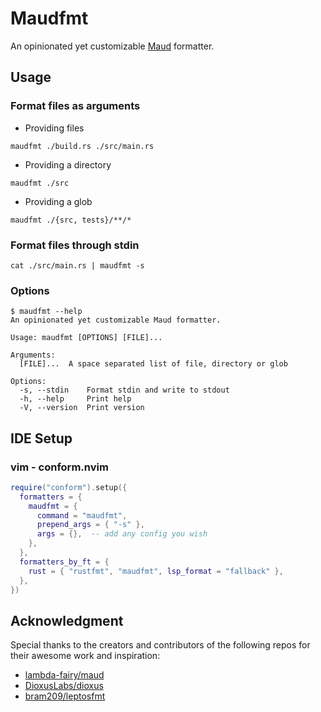 # Maudfmt

An opinionated yet customizable [Maud](https://github.com/lambda-fairy/maud) formatter.

## Usage

### Format files as arguments

- Providing files

```
maudfmt ./build.rs ./src/main.rs
```

- Providing a directory

```
maudfmt ./src
```

- Providing a glob

```
maudfmt ./{src, tests}/**/*
```

### Format files through stdin

```
cat ./src/main.rs | maudfmt -s
```

### Options

<!-- help start -->

```console
$ maudfmt --help
An opinionated yet customizable Maud formatter.

Usage: maudfmt [OPTIONS] [FILE]...

Arguments:
  [FILE]...  A space separated list of file, directory or glob

Options:
  -s, --stdin    Format stdin and write to stdout
  -h, --help     Print help
  -V, --version  Print version
```

<!-- help end -->

## IDE Setup

### vim - conform.nvim

```lua
require("conform").setup({
  formatters = {
    maudfmt = {
      command = "maudfmt",
      prepend_args = { "-s" },
      args = {},  -- add any config you wish
    },
  },
  formatters_by_ft = {
    rust = { "rustfmt", "maudfmt", lsp_format = "fallback" },
  },
})
```

## Acknowledgment

Special thanks to the creators and contributors of the following repos for their awesome work and inspiration:

- [lambda-fairy/maud](https://github.com/lambda-fairy/maud)
- [DioxusLabs/dioxus](https://github.com/DioxusLabs/dioxus)
- [bram209/leptosfmt](https://github.com/bram209/leptosfmt)
